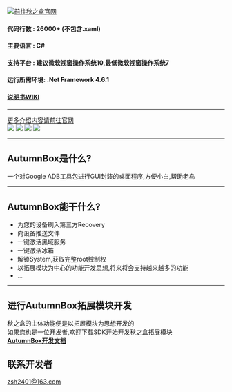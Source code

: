 [![](http://www.atmb.top/images/readmeheader.png "前往秋之盒官网")](http://www.atmb.top)   
#### 代码行数 : 26000+ (不包含.xaml)
#### 主要语言 : C#
#### 支持平台 : 建议微软视窗操作系统10,最低微软视窗操作系统7
#### 运行所需环境: .Net Framework 4.6.1
#### [说明书WIKI](https://github.com/zsh2401/AutumnBox/wiki)
***
[更多介绍内容请前往官网](http://www.atmb.top)   
![](https://www.atmb.top/images/demo/show_launch.gif)
![](https://www.atmb.top/images/demo/show5.gif)
![](https://www.atmb.top/images/demo/show3.png)
![](https://www.atmb.top/images/demo/show6.png)
***
## AutumnBox是什么?
一个对Google ADB工具包进行GUI封装的桌面程序,方便小白,帮助老鸟
***
## AutumnBox能干什么?
* 为您的设备刷入第三方Recovery
* 向设备推送文件
* 一键激活黑域服务
* 一键激活冰箱
* 解锁System,获取完整root控制权
* 以拓展模块为中心的功能开发思想,将来将会支持越来越多的功能
* ...
***
## 进行AutumnBox拓展模块开发
秋之盒的主体功能便是以拓展模块为思想开发的     
如果您也是一位开发者,欢迎下载SDK开始开发秋之盒拓展模块    
[**AutumnBox开发文档**](https://github.com/zsh2401/AutumnBox/wiki/zh_CN_AutumnBox%E5%BC%80%E5%8F%91%E6%96%87%E6%A1%A3)

## 联系开发者
zsh2401@163.com